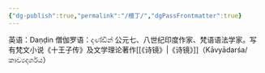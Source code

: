 ```yaml
---
{"dg-publish":true,"permalink":"/檀丁/","dgPassFrontmatter":true}
---
```


英语：Daṇḍin
僧伽罗语：දණ්ඩින්
公元七、八世纪印度作家、梵语语法学家。写有梵文小说《十王子传》及文学理论著作[[《诗镜》\|《诗镜》]]（Kāvyādarśa/කාව්‍යදර්ශය）